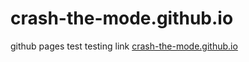 # crash-the-mode.github.io
github pages test
testing link
[crash-the-mode.github.io](https://crash-the-mode.github.io)
